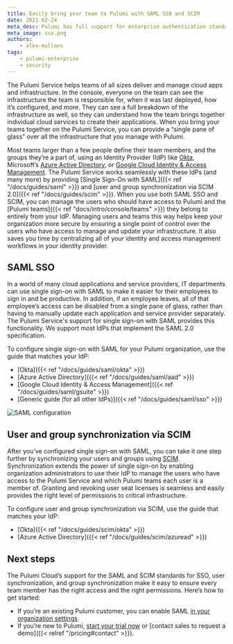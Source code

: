 ```yaml
---
title: Easily bring your team to Pulumi with SAML SSO and SCIM
date: 2021-02-24
meta_desc: Pulumi has full support for enterprise authentication standards like SAML and SCIM
meta_image: sso.png
authors:
    - alex-mullans
tags:
    - pulumi-enterprise
    - security
---
```


The Pulumi Service helps teams of all sizes deliver and manage cloud apps and infrastructure. In the console, everyone on the team can see the infrastructure the team is responsible for, when it was last deployed, how it’s configured, and more. They can see a full breakdown of the infrastructure as well, so they can understand how the team brings together individual cloud services to create their applications. When you bring your teams together on the Pulumi Service, you can provide a “single pane of glass” over all the infrastructure that you manage with Pulumi.

Most teams larger than a few people define their team members, and the groups they’re a part of, using an Identity Provider (IdP) like [Okta](https://www.okta.com/products/single-sign-on/), Microsoft’s [Azure Active Directory](https://azure.microsoft.com/en-us/services/active-directory/), or [Google Cloud Identity & Access Management](https://cloud.google.com/iam/). The Pulumi Service works seamlessly with these IdPs (and many more) by providing [Single Sign-On with SAML]({{< ref "/docs/guides/saml" >}}) and [user and group synchronization via SCIM 2.0]({{< ref "/docs/guides/scim" >}}). <!--more-->When you use both SAML SSO and SCIM, you can manage the users who should have access to Pulumi and the [Pulumi teams]({{< ref "docs/intro/console/teams" >}}) they belong to entirely from your IdP. Managing users and teams this way helps keep your organization more secure by ensuring a single point of control over the users who have access to manage and update your infrastructure. It also saves you time by centralizing all of your identity and access management workflows in your identity provider.

## SAML SSO

In a world of many cloud applications and service providers, IT departments can use single sign-on with SAML to make it easier for their employees to sign in and be productive. In addition, if an employee leaves, all of that employee’s access can be disabled from a single pane of glass, rather than having to manually update each application and service provider separately. The Pulumi Service's support for single sign-on with SAML provides this functionality. We support most IdPs that implement the SAML 2.0 specification.

To configure single sign-on with SAML for your Pulumi organization, use the guide that matches your IdP:

- [Okta]({{< ref "/docs/guides/saml/okta" >}})
- [Azure Active Directory]({{< ref "/docs/guides/saml/aad" >}})
- [Google Cloud Identity & Access Management]({{< ref "/docs/guides/saml/gsuite" >}})
- [Generic guide (for all other IdPs)]({{< ref "/docs/guides/saml/sso" >}})

![SAML configuration](saml-in-console.png)

## User and group synchronization via SCIM

After you’ve configured single sign-on with SAML, you can take it one step further by synchronizing your users and groups using [SCIM](https://developer.okta.com/docs/concepts/scim/). Synchronization extends the power of single sign-on by enabling organization administrators to use their IdP to manage the users who have access to the Pulumi Service and which Pulumi teams each user is a member of. Granting and revoking user seat licenses is seamless and easily provides the right level of permissions to critical infrastructure.

To configure user and group synchronization via SCIM, use the guide that matches your IdP:

- [Okta]({{< ref "/docs/guides/scim/okta" >}})
- [Azure Active Directory]({{< ref "/docs/guides/scim/azuread" >}})

## Next steps

The Pulumi Cloud’s support for the SAML and SCIM standards for SSO, user synchronization, and group synchronization make it easy to ensure every team member has the right access and the right permissions. Here’s how to get started:

- If you’re an existing Pulumi customer, you can enable SAML [in your organization settings](https://app.pulumi.com/pulumi/settings/saml).
- If you’re new to Pulumi, [start your trial now](https://app.pulumi.com/site/trial) or [contact sales to request a demo]({{< relref "/pricing#contact" >}}).
